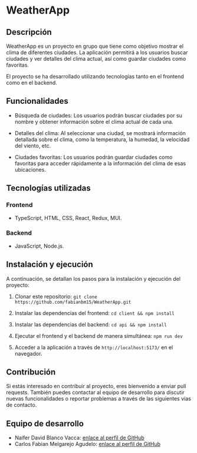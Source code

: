 # WeatherApp

## Descripción

WeatherApp es un proyecto en grupo que tiene como objetivo mostrar el clima de diferentes ciudades. La aplicación permitirá a los usuarios buscar ciudades y ver detalles del clima actual, así como guardar ciudades como favoritas.

El proyecto se ha desarrollado utilizando tecnologías tanto en el frontend como en el backend.

## Funcionalidades

- Búsqueda de ciudades: Los usuarios podrán buscar ciudades por su nombre y obtener información sobre el clima actual de cada una.

- Detalles del clima: Al seleccionar una ciudad, se mostrará información detallada sobre el clima, como la temperatura, la humedad, la velocidad del viento, etc.

- Ciudades favoritas: Los usuarios podrán guardar ciudades como favoritas para acceder rápidamente a la información del clima de esas ubicaciones.

## Tecnologías utilizadas

### Frontend

- TypeScript, HTML, CSS, React, Redux, MUI.

### Backend

- JavaScript, Node.js.

## Instalación y ejecución

A continuación, se detallan los pasos para la instalación y ejecución del proyecto:

1. Clonar este repositorio: `git clone https://github.com/fabianbm15/WeatherApp.git`

2. Instalar las dependencias del frontend: `cd client && npm install`

3. Instalar las dependencias del backend: `cd api && npm install`

4. Ejecutar el frontend y el backend de manera simultánea: `npm run dev`

5. Acceder a la aplicación a través de `http://localhost:5173/` en el navegador.

## Contribución

Si estás interesado en contribuir al proyecto, eres bienvenido a enviar pull requests. También puedes contactar al equipo de desarrollo para discutir nuevas funcionalidades o reportar problemas a través de las siguientes vías de contacto.

## Equipo de desarrollo

- Naifer David Blanco Vacca: [enlace al perfil de GitHub](https://github.com/naifer552)
- Carlos Fabian Melgarejo Agudelo: [enlace al perfil de GitHub](https://github.com/fabianbm15)


